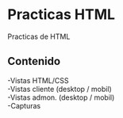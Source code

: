 # Practicas HTML
Practicas de HTML <br>

## Contenido <br>
-Vistas HTML/CSS <br>
-Vistas cliente (desktop / mobil) <br>
-Vistas admon. (desktop / mobil) <br>
-Capturas

